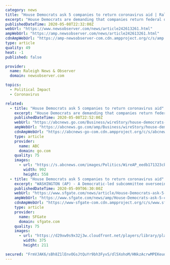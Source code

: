 ```yaml
---
category: news
title: "House Democrats ask 5 companies to return coronavirus aid | Raleigh News & Observer"
excerpt: "House Democrats are demanding that companies return federal dollars that they say were intended for smaller businesses."
publishedDateTime: 2020-05-08T22:32:00Z
webUrl: "https://www.newsobserver.com/news/article242613261.html"
ampWebUrl: "https://amp.newsobserver.com/news/article242613261.html"
cdnAmpWebUrl: "https://amp-newsobserver-com.cdn.ampproject.org/c/s/amp.newsobserver.com/news/article242613261.html"
type: article
quality: 49
heat: -1
published: false

provider:
  name: Raleigh News & Observer
  domain: newsobserver.com

topics:
  - Political Impact
  - Coronavirus

related:
  - title: "House Democrats ask 5 companies to return coronavirus aid"
    excerpt: "House Democrats are demanding that companies return federal dollars that they say were intended for smaller businesses"
    publishedDateTime: 2020-05-08T22:52:00Z
    webUrl: "https://abcnews.go.com/Business/wireStory/house-democrats-companies-return-coronavirus-aid-70589285"
    ampWebUrl: "https://abcnews.go.com/amp/Business/wireStory/house-democrats-companies-return-coronavirus-aid-70589285"
    cdnAmpWebUrl: "https://abcnews-go-com.cdn.ampproject.org/c/s/abcnews.go.com/amp/Business/wireStory/house-democrats-companies-return-coronavirus-aid-70589285"
    type: article
    provider:
      name: ABC
      domain: go.com
    quality: 75
    images:
      - url: "https://s.abcnews.com/images/Politics/WireAP_eedb171323cb455eb4487b88c50a7ee2_16x9_992.jpg"
        width: 992
        height: 558
  - title: "House Democrats ask 5 companies to return coronavirus aid"
    excerpt: "WASHINGTON (AP) - A Democratic-led subcommittee overseeing federal coronavirus aid is demanding that five companies return loans the panel says should have gone to smaller businesses. The subcommittee led by Rep."
    publishedDateTime: 2020-05-09T06:30:00Z
    webUrl: "https://www.sfgate.com/news/article/House-Democrats-ask-5-companies-to-return-15257925.php"
    ampWebUrl: "https://www.sfgate.com/news/amp/House-Democrats-ask-5-companies-to-return-15257925.php"
    cdnAmpWebUrl: "https://www-sfgate-com.cdn.ampproject.org/c/s/www.sfgate.com/news/amp/House-Democrats-ask-5-companies-to-return-15257925.php"
    type: article
    provider:
      name: SFGate
      domain: sfgate.com
    quality: 75
    images:
      - url: "https://d29xw9s9x32j3w.cloudfront.net/players/library/placeholder.png"
        width: 375
        height: 211

secured: "FrmVJAK6/sBh8Z1lEnvOGsJtQuYr9bh3FyvS/dl5XohoM/HNkzAcrwMPEKeudYcc7SLqUBhbJTX8AR7QmxMlZNoexXDJqjMDZNoNh1xMyA/fP4O+dn+Xs2eOl/OOtgBAfEtjkimYyTD/uWMzMEN0zCXmfLswApOlpNtdepC7b49w0qq6a8VIeAvEUd/ZHTJmYUetDE7gFg8CVi0eeGnYbcu8XGqFxe29hBs6OuJgcBaX0ZJPuc5PO9KrbVMX+h9XN5rYTPSqEjg/4LQfYyIyDmXZu49UgDKIPE6HARTr01bKnh0yitqxPuxPtlQZoeF1TbLKOQLwWS7srSIYz5NWjElTL4oVWpDnRy5c0Qx5EJG7RGA9ghljot5oBDgmXX+QxCikOfKjky2avBiVSDxYxQ6c/o4kT5SXoJR0avo1JAJ4fVtC1oSghC7fDvf6CMKrPySfAPbwY/KG0TX6Rr6EkA7hF3sqkrNrX5qAiT6lHUM=;VP7+zYwTpubXZt6mMP5/ww=="
---
```


